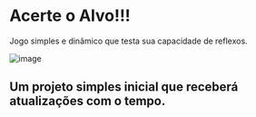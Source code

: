 # Acerte o Alvo!!!
Jogo simples e dinâmico que testa sua capacidade de reflexos.

![image](https://user-images.githubusercontent.com/111613765/188723614-78cdf818-0c4a-47d9-8f83-10f0c889fbf3.png)

## Um projeto simples inicial que receberá atualizações com o tempo.
